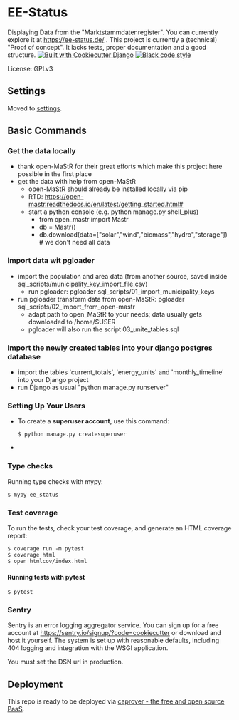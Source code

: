 # EE-Status

Displaying Data from the "Marktstammdatenregister". You can currently explore it at https://ee-status.de/ .
This project is currently a (technical) "Proof of concept". It lacks tests, proper documentation and a good structure.
[![Built with Cookiecutter Django](https://img.shields.io/badge/built%20with-Cookiecutter%20Django-ff69b4.svg?logo=cookiecutter)](https://github.com/cookiecutter/cookiecutter-django/)
[![Black code style](https://img.shields.io/badge/code%20style-black-000000.svg)](https://github.com/ambv/black)

License: GPLv3

## Settings

Moved to [settings](http://cookiecutter-django.readthedocs.io/en/latest/settings.html).

## Basic Commands

### Get the data locally
 * thank open-MaStR for their great efforts which make this project here possible in the first place
 * get the data with help from open-MaStR
   * open-MaStR should already be installed locally via pip
   * RTD: https://open-mastr.readthedocs.io/en/latest/getting_started.html#
   * start a python console (e.g. python manage.py shell_plus)
     * from open_mastr import Mastr
     * db = Mastr()
     * db.download(data=["solar","wind","biomass","hydro","storage"]) # we don't need all data

### Import data wit pgloader
 * import the population and area data (from another source, saved inside sql_scripts/municipality_key_import_file.csv)
   * run pgloader: pgloader sql_scripts/01_import_municipality_keys
 * run pgloader transform data from open-MaStR: pgloader sql_scripts/02_import_from_open-mastr
   * adapt path to open_MaStR to your needs; data usually gets downloaded to /home/$USER
   * pgloader will also run the script 03_unite_tables.sql

### Import the newly created tables into your django postgres database
 * import the tables 'current_totals', 'energy_units' and 'monthly_timeline' into your Django project
 * run Django as usual "python manage.py runserver"

### Setting Up Your Users
-   To create a **superuser account**, use this command:

        $ python manage.py createsuperuser
-
### Type checks

Running type checks with mypy:

    $ mypy ee_status

### Test coverage

To run the tests, check your test coverage, and generate an HTML coverage report:

    $ coverage run -m pytest
    $ coverage html
    $ open htmlcov/index.html

#### Running tests with pytest

    $ pytest

### Sentry

Sentry is an error logging aggregator service. You can sign up for a free account at <https://sentry.io/signup/?code=cookiecutter> or download and host it yourself.
The system is set up with reasonable defaults, including 404 logging and integration with the WSGI application.

You must set the DSN url in production.

## Deployment

This repo is ready to be deployed via [caprover - the free and open source PaaS](https://caprover.com/).

